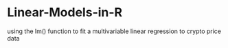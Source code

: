 # Linear-Models-in-R
using the lm() function to fit a multivariable linear regression to crypto price data
